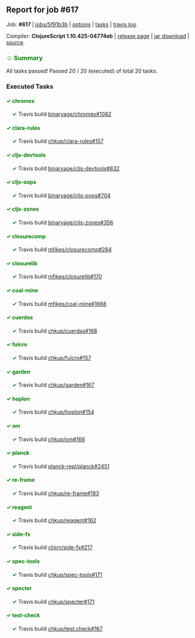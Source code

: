 ## Report for job #617

Job: **#617** | [jobs/5f91b3b](https://github.com/cljs-oss/canary/commit/5f91b3b7894496f1d67117cad5acf5d4eef6e54e) | [options](options.edn) | [tasks](tasks.edn) | [travis log](https://travis-ci.org/cljs-oss/canary/builds/440613513).

Compiler: **ClojureScript 1.10.425-04774eb** | [release page](https://github.com/cljs-oss/canary/releases/tag/r1.10.425-04774eb) | [jar download](https://github.com/cljs-oss/canary/releases/download/r1.10.425-04774eb/clojurescript-1.10.425-04774eb.jar) | [source](https://github.com/mfikes/clojurescript/commit/04774eb217aad1d297309015df4fcb76f527f7c3).

### <b style='color:green'>☺ Summary</b>

All tasks passed! Passed 20 / 20 (executed) of total 20 tasks.

### Executed Tasks

#### <b style='color:green'>&#x2713; chromex</b>
&nbsp;&nbsp;&nbsp;&nbsp;<b style='color:green'>&#x2713;</b> Travis build [binaryage/chromex#1082](https://travis-ci.org/binaryage/chromex/builds/440616106)<br>

#### <b style='color:green'>&#x2713; clara-rules</b>
&nbsp;&nbsp;&nbsp;&nbsp;<b style='color:green'>&#x2713;</b> Travis build [chkup/clara-rules#157](https://travis-ci.org/chkup/clara-rules/builds/440616110)<br>

#### <b style='color:green'>&#x2713; cljs-devtools</b>
&nbsp;&nbsp;&nbsp;&nbsp;<b style='color:green'>&#x2713;</b> Travis build [binaryage/cljs-devtools#832](https://travis-ci.org/binaryage/cljs-devtools/builds/440616133)<br>

#### <b style='color:green'>&#x2713; cljs-oops</b>
&nbsp;&nbsp;&nbsp;&nbsp;<b style='color:green'>&#x2713;</b> Travis build [binaryage/cljs-oops#704](https://travis-ci.org/binaryage/cljs-oops/builds/440616176)<br>

#### <b style='color:green'>&#x2713; cljs-zones</b>
&nbsp;&nbsp;&nbsp;&nbsp;<b style='color:green'>&#x2713;</b> Travis build [binaryage/cljs-zones#356](https://travis-ci.org/binaryage/cljs-zones/builds/440616142)<br>

#### <b style='color:green'>&#x2713; closurecomp</b>
&nbsp;&nbsp;&nbsp;&nbsp;<b style='color:green'>&#x2713;</b> Travis build [mfikes/closurecomp#284](https://travis-ci.org/mfikes/closurecomp/builds/440616144)<br>

#### <b style='color:green'>&#x2713; closurelib</b>
&nbsp;&nbsp;&nbsp;&nbsp;<b style='color:green'>&#x2713;</b> Travis build [mfikes/closurelib#170](https://travis-ci.org/mfikes/closurelib/builds/440616150)<br>

#### <b style='color:green'>&#x2713; coal-mine</b>
&nbsp;&nbsp;&nbsp;&nbsp;<b style='color:green'>&#x2713;</b> Travis build [mfikes/coal-mine#1668](https://travis-ci.org/mfikes/coal-mine/builds/440616156)<br>

#### <b style='color:green'>&#x2713; cuerdas</b>
&nbsp;&nbsp;&nbsp;&nbsp;<b style='color:green'>&#x2713;</b> Travis build [chkup/cuerdas#168](https://travis-ci.org/chkup/cuerdas/builds/440616166)<br>

#### <b style='color:green'>&#x2713; fulcro</b>
&nbsp;&nbsp;&nbsp;&nbsp;<b style='color:green'>&#x2713;</b> Travis build [chkup/fulcro#157](https://travis-ci.org/chkup/fulcro/builds/440616172)<br>

#### <b style='color:green'>&#x2713; garden</b>
&nbsp;&nbsp;&nbsp;&nbsp;<b style='color:green'>&#x2713;</b> Travis build [chkup/garden#167](https://travis-ci.org/chkup/garden/builds/440616178)<br>

#### <b style='color:green'>&#x2713; hoplon</b>
&nbsp;&nbsp;&nbsp;&nbsp;<b style='color:green'>&#x2713;</b> Travis build [chkup/hoplon#154](https://travis-ci.org/chkup/hoplon/builds/440616193)<br>

#### <b style='color:green'>&#x2713; om</b>
&nbsp;&nbsp;&nbsp;&nbsp;<b style='color:green'>&#x2713;</b> Travis build [chkup/om#166](https://travis-ci.org/chkup/om/builds/440616198)<br>

#### <b style='color:green'>&#x2713; planck</b>
&nbsp;&nbsp;&nbsp;&nbsp;<b style='color:green'>&#x2713;</b> Travis build [planck-repl/planck#2451](https://travis-ci.org/planck-repl/planck/builds/440616306)<br>

#### <b style='color:green'>&#x2713; re-frame</b>
&nbsp;&nbsp;&nbsp;&nbsp;<b style='color:green'>&#x2713;</b> Travis build [chkup/re-frame#183](https://travis-ci.org/chkup/re-frame/builds/440616272)<br>

#### <b style='color:green'>&#x2713; reagent</b>
&nbsp;&nbsp;&nbsp;&nbsp;<b style='color:green'>&#x2713;</b> Travis build [chkup/reagent#162](https://travis-ci.org/chkup/reagent/builds/440616234)<br>

#### <b style='color:green'>&#x2713; side-fx</b>
&nbsp;&nbsp;&nbsp;&nbsp;<b style='color:green'>&#x2713;</b> Travis build [cljsrn/side-fx#217](https://travis-ci.org/cljsrn/side-fx/builds/440616336)<br>

#### <b style='color:green'>&#x2713; spec-tools</b>
&nbsp;&nbsp;&nbsp;&nbsp;<b style='color:green'>&#x2713;</b> Travis build [chkup/spec-tools#171](https://travis-ci.org/chkup/spec-tools/builds/440616387)<br>

#### <b style='color:green'>&#x2713; specter</b>
&nbsp;&nbsp;&nbsp;&nbsp;<b style='color:green'>&#x2713;</b> Travis build [chkup/specter#171](https://travis-ci.org/chkup/specter/builds/440616363)<br>

#### <b style='color:green'>&#x2713; test-check</b>
&nbsp;&nbsp;&nbsp;&nbsp;<b style='color:green'>&#x2713;</b> Travis build [chkup/test.check#167](https://travis-ci.org/chkup/test.check/builds/440616414)<br>
